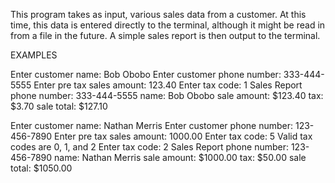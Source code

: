 This program takes as input, various sales data from a customer.
At this time, this data is entered directly to the terminal, although it might be read in from a file in the future.
A simple sales report is then output to the terminal.

EXAMPLES

Enter customer name: 
Bob Obobo
Enter customer phone number: 
333-444-5555
Enter pre tax sales amount: 
123.40
Enter tax code: 
1
Sales Report
phone number: 333-444-5555
name: Bob Obobo
sale amount: $123.40
tax: $3.70
sale total: $127.10


Enter customer name: 
Nathan Merris
Enter customer phone number: 
123-456-7890
Enter pre tax sales amount: 
1000.00
Enter tax code: 
5
Valid tax codes are 0, 1, and 2
Enter tax code: 
2
Sales Report
phone number: 123-456-7890
name: Nathan Merris
sale amount: $1000.00
tax: $50.00
sale total: $1050.00